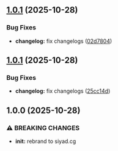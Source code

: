 ## [1.0.1](https://github.com/Harun-Siyad/siyad.ch/compare/v1.0.0...v1.0.1) (2025-10-28)

### Bug Fixes

* **changelog:** fix changelogs ([02d7804](https://github.com/Harun-Siyad/siyad.ch/commit/02d7804316e394932bab163532905e9d698903fa))

## [1.0.1](https://github.com/Harun-Siyad/siyad.ch/compare/v1.0.0...v1.0.1) (2025-10-28)

### Bug Fixes

* **changelog:** fix changelogs ([25cc14d](https://github.com/Harun-Siyad/siyad.ch/commit/25cc14d63d98b5b9507fdb114162ea95d7631718))

## 1.0.0 (2025-10-28)

### ⚠ BREAKING CHANGES

* **init:** rebrand to siyad.cg
